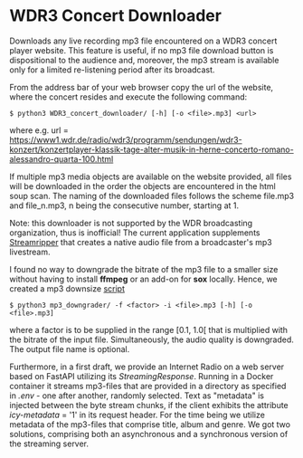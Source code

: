 # WDR3 Concert Downloader

Downloads any live recording mp3 file encountered on a WDR3 concert player 
website. This feature is useful, if no mp3 file download button is 
dispositional to the audience and, moreover, the mp3 stream is available 
only for a limited re-listening period after its broadcast.

From the address bar of your web browser copy the url of the 
website, where the concert resides and execute the following command:

    $ python3 WDR3_concert_downloader/ [-h] [-o <file>.mp3] <url>

where e.g.
url = https://www1.wdr.de/radio/wdr3/programm/sendungen/wdr3-konzert/konzertplayer-klassik-tage-alter-musik-in-herne-concerto-romano-alessandro-quarta-100.html

If multiple mp3 media objects are available on the website provided,
all files will be downloaded in the order the objects are 
encountered in the html soup scan. The naming of the downloaded files follows 
the scheme file.mp3 and file_n.mp3, n being the consecutive number, starting 
at 1.

Note: this downloader is not supported by the WDR broadcasting organization, 
thus is inofficial! The current application supplements 
[Streamripper](https://streamripper.sourceforge.net/) 
that creates a native audio file from a broadcaster's mp3 livestream.

I found no way to downgrade the bitrate of the mp3 file to a smaller 
size without having to install **ffmpeg** or an add-on for **sox** locally. 
Hence, we created a mp3 downsize [script](https://github.com/Tamburasca/WDR3_concert_downloader/blob/master/src/mp3_downgrade.py)

    $ python3 mp3_downgrader/ -f <factor> -i <file>.mp3 [-h] [-o <file>.mp3]

where a factor is to be supplied in the range [0.1, 1.0[ 
that is multiplied with the bitrate of the 
input file. Simultaneously, the audio quality is downgraded. 
The output file name is optional.

Furthermore, in a first draft, we provide an Internet Radio on a 
web server based on FastAPI utilizing its *StreamingResponse*.
Running in a Docker container it streams mp3-files that are provided
in a directory as specified in *.env* - one after another, randomly selected.
Text as "metadata" is injected between the byte stream chunks, if the client
exhibits the attribute *icy-metadata* = '1' in its request header.
For the time being we utilize metadata of the mp3-files that 
comprise title, album and genre. We got two solutions, comprising both an 
asynchronous and a synchronous version of the streaming server.